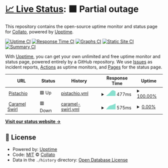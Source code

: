 # [📈 Live Status](https://collato.github.io/status): <!--live status--> **🟧 Partial outage**

This repository contains the open-source uptime monitor and status page for [Collato](https://collato.com), powered by [Upptime](https://github.com/upptime/upptime).

[![Uptime CI](https://github.com/collato/status/workflows/Uptime%20CI/badge.svg)](https://github.com/collato/status/actions?query=workflow%3A%22Uptime+CI%22)
[![Response Time CI](https://github.com/collato/status/workflows/Response%20Time%20CI/badge.svg)](https://github.com/collato/status/actions?query=workflow%3A%22Response+Time+CI%22)
[![Graphs CI](https://github.com/collato/status/workflows/Graphs%20CI/badge.svg)](https://github.com/collato/status/actions?query=workflow%3A%22Graphs+CI%22)
[![Static Site CI](https://github.com/collato/status/workflows/Static%20Site%20CI/badge.svg)](https://github.com/collato/status/actions?query=workflow%3A%22Static+Site+CI%22)
[![Summary CI](https://github.com/collato/status/workflows/Summary%20CI/badge.svg)](https://github.com/collato/status/actions?query=workflow%3A%22Summary+CI%22)

With [Upptime](https://upptime.js.org), you can get your own unlimited and free uptime monitor and status page, powered entirely by a GitHub repository. We use [Issues](https://github.com/collato/status/issues) as incident reports, [Actions](https://github.com/collato/status/actions) as uptime monitors, and [Pages](https://collato.github.io/status) for the status page.

<!--start: status pages-->
<!-- This summary is generated by Upptime (https://github.com/upptime/upptime) -->
<!-- Do not edit this manually, your changes will be overwritten -->
<!-- prettier-ignore -->
| URL | Status | History | Response Time | Uptime |
| --- | ------ | ------- | ------------- | ------ |
| <img alt="" src="https://icons.duckduckgo.com/ip3/app.collato.com.ico" height="13"> [Pistachio](https://app.collato.com/health-check) | 🟩 Up | [pistachio.yml](https://github.com/collato/status/commits/HEAD/history/pistachio.yml) | <details><summary><img alt="Response time graph" src="./graphs/pistachio/response-time-week.png" height="20"> 477ms</summary><br><a href="https://collato.github.io/status/history/pistachio"><img alt="Response time 477" src="https://img.shields.io/endpoint?url=https%3A%2F%2Fraw.githubusercontent.com%2Fcollato%2Fstatus%2FHEAD%2Fapi%2Fpistachio%2Fresponse-time.json"></a><br><a href="https://collato.github.io/status/history/pistachio"><img alt="24-hour response time 477" src="https://img.shields.io/endpoint?url=https%3A%2F%2Fraw.githubusercontent.com%2Fcollato%2Fstatus%2FHEAD%2Fapi%2Fpistachio%2Fresponse-time-day.json"></a><br><a href="https://collato.github.io/status/history/pistachio"><img alt="7-day response time 477" src="https://img.shields.io/endpoint?url=https%3A%2F%2Fraw.githubusercontent.com%2Fcollato%2Fstatus%2FHEAD%2Fapi%2Fpistachio%2Fresponse-time-week.json"></a><br><a href="https://collato.github.io/status/history/pistachio"><img alt="30-day response time 477" src="https://img.shields.io/endpoint?url=https%3A%2F%2Fraw.githubusercontent.com%2Fcollato%2Fstatus%2FHEAD%2Fapi%2Fpistachio%2Fresponse-time-month.json"></a><br><a href="https://collato.github.io/status/history/pistachio"><img alt="1-year response time 477" src="https://img.shields.io/endpoint?url=https%3A%2F%2Fraw.githubusercontent.com%2Fcollato%2Fstatus%2FHEAD%2Fapi%2Fpistachio%2Fresponse-time-year.json"></a></details> | <details><summary><a href="https://collato.github.io/status/history/pistachio">100.00%</a></summary><a href="https://collato.github.io/status/history/pistachio"><img alt="All-time uptime 100.00%" src="https://img.shields.io/endpoint?url=https%3A%2F%2Fraw.githubusercontent.com%2Fcollato%2Fstatus%2FHEAD%2Fapi%2Fpistachio%2Fuptime.json"></a><br><a href="https://collato.github.io/status/history/pistachio"><img alt="24-hour uptime 100.00%" src="https://img.shields.io/endpoint?url=https%3A%2F%2Fraw.githubusercontent.com%2Fcollato%2Fstatus%2FHEAD%2Fapi%2Fpistachio%2Fuptime-day.json"></a><br><a href="https://collato.github.io/status/history/pistachio"><img alt="7-day uptime 100.00%" src="https://img.shields.io/endpoint?url=https%3A%2F%2Fraw.githubusercontent.com%2Fcollato%2Fstatus%2FHEAD%2Fapi%2Fpistachio%2Fuptime-week.json"></a><br><a href="https://collato.github.io/status/history/pistachio"><img alt="30-day uptime 100.00%" src="https://img.shields.io/endpoint?url=https%3A%2F%2Fraw.githubusercontent.com%2Fcollato%2Fstatus%2FHEAD%2Fapi%2Fpistachio%2Fuptime-month.json"></a><br><a href="https://collato.github.io/status/history/pistachio"><img alt="1-year uptime 100.00%" src="https://img.shields.io/endpoint?url=https%3A%2F%2Fraw.githubusercontent.com%2Fcollato%2Fstatus%2FHEAD%2Fapi%2Fpistachio%2Fuptime-year.json"></a></details>
| <img alt="" src="https://icons.duckduckgo.com/ip3/api.collato.com.ico" height="13"> [Caramel Swirl](https://api.collato.com/healtch-check) | 🟥 Down | [caramel-swirl.yml](https://github.com/collato/status/commits/HEAD/history/caramel-swirl.yml) | <details><summary><img alt="Response time graph" src="./graphs/caramel-swirl/response-time-week.png" height="20"> 575ms</summary><br><a href="https://collato.github.io/status/history/caramel-swirl"><img alt="Response time 575" src="https://img.shields.io/endpoint?url=https%3A%2F%2Fraw.githubusercontent.com%2Fcollato%2Fstatus%2FHEAD%2Fapi%2Fcaramel-swirl%2Fresponse-time.json"></a><br><a href="https://collato.github.io/status/history/caramel-swirl"><img alt="24-hour response time 575" src="https://img.shields.io/endpoint?url=https%3A%2F%2Fraw.githubusercontent.com%2Fcollato%2Fstatus%2FHEAD%2Fapi%2Fcaramel-swirl%2Fresponse-time-day.json"></a><br><a href="https://collato.github.io/status/history/caramel-swirl"><img alt="7-day response time 575" src="https://img.shields.io/endpoint?url=https%3A%2F%2Fraw.githubusercontent.com%2Fcollato%2Fstatus%2FHEAD%2Fapi%2Fcaramel-swirl%2Fresponse-time-week.json"></a><br><a href="https://collato.github.io/status/history/caramel-swirl"><img alt="30-day response time 575" src="https://img.shields.io/endpoint?url=https%3A%2F%2Fraw.githubusercontent.com%2Fcollato%2Fstatus%2FHEAD%2Fapi%2Fcaramel-swirl%2Fresponse-time-month.json"></a><br><a href="https://collato.github.io/status/history/caramel-swirl"><img alt="1-year response time 575" src="https://img.shields.io/endpoint?url=https%3A%2F%2Fraw.githubusercontent.com%2Fcollato%2Fstatus%2FHEAD%2Fapi%2Fcaramel-swirl%2Fresponse-time-year.json"></a></details> | <details><summary><a href="https://collato.github.io/status/history/caramel-swirl">0.00%</a></summary><a href="https://collato.github.io/status/history/caramel-swirl"><img alt="All-time uptime 0.00%" src="https://img.shields.io/endpoint?url=https%3A%2F%2Fraw.githubusercontent.com%2Fcollato%2Fstatus%2FHEAD%2Fapi%2Fcaramel-swirl%2Fuptime.json"></a><br><a href="https://collato.github.io/status/history/caramel-swirl"><img alt="24-hour uptime 0.00%" src="https://img.shields.io/endpoint?url=https%3A%2F%2Fraw.githubusercontent.com%2Fcollato%2Fstatus%2FHEAD%2Fapi%2Fcaramel-swirl%2Fuptime-day.json"></a><br><a href="https://collato.github.io/status/history/caramel-swirl"><img alt="7-day uptime 0.00%" src="https://img.shields.io/endpoint?url=https%3A%2F%2Fraw.githubusercontent.com%2Fcollato%2Fstatus%2FHEAD%2Fapi%2Fcaramel-swirl%2Fuptime-week.json"></a><br><a href="https://collato.github.io/status/history/caramel-swirl"><img alt="30-day uptime 0.00%" src="https://img.shields.io/endpoint?url=https%3A%2F%2Fraw.githubusercontent.com%2Fcollato%2Fstatus%2FHEAD%2Fapi%2Fcaramel-swirl%2Fuptime-month.json"></a><br><a href="https://collato.github.io/status/history/caramel-swirl"><img alt="1-year uptime 0.00%" src="https://img.shields.io/endpoint?url=https%3A%2F%2Fraw.githubusercontent.com%2Fcollato%2Fstatus%2FHEAD%2Fapi%2Fcaramel-swirl%2Fuptime-year.json"></a></details>

<!--end: status pages-->

[**Visit our status website →**](https://collato.github.io/status)

## 📄 License

- Powered by: [Upptime](https://github.com/upptime/upptime)
- Code: [MIT](./LICENSE) © [Collato](https://collato.com)
- Data in the `./history` directory: [Open Database License](https://opendatacommons.org/licenses/odbl/1-0/)
